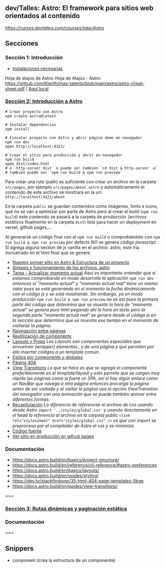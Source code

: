 ## dev/Talles: Astro: El framework para sitios web orientados al contenido

_https://cursos.devtalles.com/courses/take/Astro_

## Secciones

### Sección 1: Introducción

- [Instalaciones necesarias](https://gist.github.com/Klerith/b2ccb9d49385d766138e737f840650fc)

Hoja de atajos de Astro: Hoja de Atajos - Astro: https://github.com/Klerith/mas-talento/blob/main/astro/astro-cheat-sheet.pdf | [Aquí local](/blob/main/docs/astro-cheat-sheet.pdf)

### [Sección 2: Introducción a Astro](https://cursos.devtalles.com/courses/take/Astro/lessons/55900239-introduccion-a-la-seccion)

```
# Crear proyecto con Astro
npm create astro@latest

# Instalar dependencias
npm install

# Ejecutar proyecto con Astro y abrir página demo en navegador
npm run dev
open http://localhost:4321/

# Crear el sitio para producción y abrir en navegador
npm run build
open dist/index.html
# o `http-server dist` o puede ser también `cd dist & http-server -o`
# también puede ser `npm run build & npm run preview`

```

Para crear una ruta (path) es suficiente con crear un archivo en la carpeta `src/pages`, por ejemplo `src/pages/about.astro` y automáticamente el contenido de este archivo se mostrará en la url: `http://localhost:4321/about`

En la carpeta `public` se guardan contenidos como imágenes, fonts e icons, que no se van a optimizar por parte de Astro pero al crear el build (`npm run build`) este contenido se pasará a la carpeta de producción (archivos estáticos finalmente en la carpeta `dist`) lista para hacer un _deployment_ en versel, github pages,...

Al generarse un código final con el `npm run build` o comprobándolo con `npm run build & npm run preview` por defecto _NO_ se genera código _javascript_. Sí agrega alguna section de js vanilla en el archivo .astro, este iría incrustrado en el html final que se genere.

- [Nuestro primer sitio en Astro & Estructura de un proyecto](https://github.com/patchamama/devTalles-Astro-El-framework-para-sitios-web-orientados-al-contenido/commit/a854ac3285c474b7bf0a8346606031f54080da80)
- [Sintaxis y funcionamiento de los archivos .astro](https://github.com/patchamama/devTalles-Astro-El-framework-para-sitios-web-orientados-al-contenido/commit/b138a0910124e63d503c99581f7dfcd4453b70de)
- [Tarea - Actualizar momento actual](https://github.com/patchamama/devTalles-Astro-El-framework-para-sitios-web-orientados-al-contenido/commit/9c83c6a47f2658fc206c38288207d396561ef406)
  _Aquí es importante entender que sí estamos comprobando en modo desarrollo la aplicación `npm run dev` entonces el "momento actual" y "momento actual real" tiene un mismo valor pues se está generando en el momento la fecha dinámicamente con el código js y se está mostrando. Sin embargo, ya en modo producción `npm run build & npm run preview` no es así pues la primera parte del código que determina que se mueste la hora de "momento actual" se genera puro html pegando ahí la hora en texto pero la segunda parte "momento actual real" se genera desde el código js en la sección <script>...</script> que determina que se muestre ese tiempo en el momento de visitarse la página_.
- [Navegación entre páginas](https://github.com/patchamama/devTalles-Astro-El-framework-para-sitios-web-orientados-al-contenido/commit/5fec8c7502aa0b9cfc415ff7c3257161a05c7395)
- [Reutilización de components](https://github.com/patchamama/devTalles-Astro-El-framework-para-sitios-web-orientados-al-contenido/commit/a0ffa81902e479740ede3548e23300f8f7863d3b)
- [Layouts y Props](https://github.com/patchamama/devTalles-Astro-El-framework-para-sitios-web-orientados-al-contenido/commit/31562a243df18de40e59059eef7f3a80c43ab816)
  _Los Layouts son componentes especiales que envuelven (wrapper) elementos <html>, <head> y <body> de una página y que permiten por ello insertar códigos a un template común_.
- [Estilos por componente y globales](https://github.com/patchamama/devTalles-Astro-El-framework-para-sitios-web-orientados-al-contenido/commit/50008333604c4c994fb2c13e8f3e07322a5e5a9a)
- [Página 404](https://github.com/patchamama/devTalles-Astro-El-framework-para-sitios-web-orientados-al-contenido/commit/013c4d661b6365c37d042fd62085fe863498cba6)
- [View Transitions](https://github.com/patchamama/devTalles-Astro-El-framework-para-sitios-web-orientados-al-contenido/commit/729474a780d08b3af64c1fc951d4876741d92acd)
  _Lo que se hace es que se agrega el componente <ViewTransitions /> preferiblemente en el template/layout y esto permite que se cargen muy rápido las páginas como sí fuera un SPA, así sí hay algún enlace como un NavBar que navega a otra página entonces precarga la página antes de ser visitada y al visitar la página usa la opción ViewTransition del navegador con una animación que se puede también animar entre diferentes formas_.
- [Recapitulación](https://github.com/patchamama/devTalles-Astro-El-framework-para-sitios-web-orientados-al-contenido/commit/25e2ff07df5f7598856eeea0af7e2faa21506586)
  _La diferencia de referenciar el archivo de css usando desde Astro `import '../styles/global.css'` y usando directamente en el head la referencia al archivo en la carpeta public `<link rel="stylessheet" href="styles/global.css" />` es que con import se preprocesa por el compilador de Astro el css y se minimiza_.
- [Código fuente](https://github.com/DevTalles-corp/astro-foundation/tree/fin-seccion-02)
- [Ver sitio en producción en github pages](https://patchamama.github.io/devTalles-Astro-El-framework-para-sitios-web-orientados-al-contenido/dist_section2/)

### Documentación

- https://docs.astro.build/en/basics/project-structure/
- https://docs.astro.build/en/reference/cli-reference/#astro-preferences
- https://docs.astro.build/en/basics/layouts/
- https://docs.astro.build/en/guides/styling/
- https://dev.to/stackfindover/35-html-404-page-templates-5bge
- https://docs.astro.build/en/guides/view-transitions/

===

### [Sección 3: Rutas dinámicas y paginación estática](https://cursos.devtalles.com/courses/take/Astro/lessons/55934158-introduccion)

### Documentación

===

## Snippers

- component (crea la estructura de un componente)
